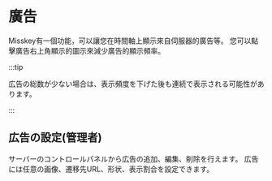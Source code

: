 # 廣告

Misskey有一個功能，可以讓您在時間軸上顯示來自伺服器的廣告等。
您可以點擊廣告右上角顯示的圖示來減少廣告的顯示頻率。

:::tip

広告の総数が少ない場合は、表示頻度を下げた後も連続で表示される可能性があります。

:::

## 広告の設定(管理者)

サーバーのコントロールパネルから広告の追加、編集、削除を行えます。
広告には任意の画像、遷移先URL、形状、表示割合を設定できます。
